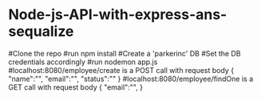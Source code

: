 # Node-js-API-with-express-ans-sequalize
#Clone the repo
#run npm install
#Create a 'parkerinc' DB
#Set the DB credentials accordingly
#run nodemon app.js 
#localhost:8080/employee/create is a POST call with request body {
    "name":"",
    "email":"",
    "status":""
}
#localhost:8080/employee/findOne is a GET call with request body 
{
    "email":"",
}
